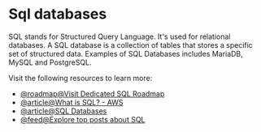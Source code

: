 # Sql databases

SQL stands for Structured Query Language. It's used for relational databases. A SQL database is a collection of tables that stores a specific set of structured data. Examples of SQL Databases includes MariaDB, MySQL and PostgreSQL.

Visit the following resources to learn more:

- [@roadmap@Visit Dedicated SQL Roadmap](https://roadmap.sh/sql)
- [@article@What is SQL? - AWS](https://aws.amazon.com/what-is/sql/)
- [@article@SQL Databases](https://www.openlogic.com/blog/what-sql-database)
- [@feed@Explore top posts about SQL](https://app.daily.dev/tags/sql?ref=roadmapsh)
